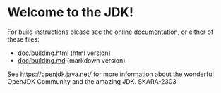 # Welcome to the JDK!

For build instructions please see the
[online documentation](https://openjdk.java.net/groups/build/doc/building.html),
or either of these files:

- [doc/building.html](doc/building.html) (html version)
- [doc/building.md](doc/building.md) (markdown version)

See <https://openjdk.java.net/> for more information about
the wonderful OpenJDK Community and the amazing JDK.
SKARA-2303
